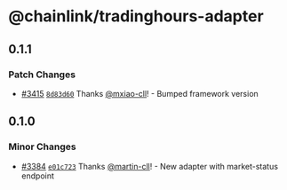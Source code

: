 # @chainlink/tradinghours-adapter

## 0.1.1

### Patch Changes

- [#3415](https://github.com/smartcontractkit/external-adapters-js/pull/3415) [`8d83d60`](https://github.com/smartcontractkit/external-adapters-js/commit/8d83d60953e04b1f797f21f1504a3976ea0a4f36) Thanks [@mxiao-cll](https://github.com/mxiao-cll)! - Bumped framework version

## 0.1.0

### Minor Changes

- [#3384](https://github.com/smartcontractkit/external-adapters-js/pull/3384) [`e01c723`](https://github.com/smartcontractkit/external-adapters-js/commit/e01c723dff9877866b779bcac9de32bebf1117b3) Thanks [@martin-cll](https://github.com/martin-cll)! - New adapter with market-status endpoint
